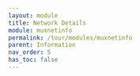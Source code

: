 ```yaml
---
layout: module
title: Network Details
module: muxnetinfo
permalink: /tour/modules/muxnetinfo
parent: Information
nav_order: 5
has_toc: false
---
```

